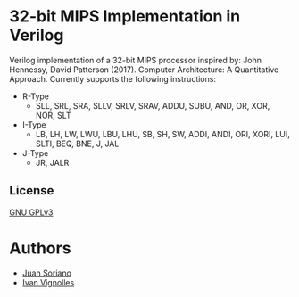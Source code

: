 # 32-bit MIPS Implementation in Verilog

Verilog implementation of a 32-bit MIPS processor inspired by: John Hennessy, David Patterson (2017). Computer Architecture: A Quantitative Approach. 
Currently supports the following instructions:
* R-Type
    * SLL, SRL, SRA, SLLV, SRLV, SRAV, ADDU, SUBU, AND, OR, XOR, NOR, SLT
* I-Type
    * LB, LH, LW, LWU, LBU, LHU, SB, SH, SW, ADDI, ANDI, ORI, XORI, LUI, SLTI, BEQ, BNE, J, JAL
* J-Type
    * JR, JALR

## License
[GNU GPLv3](https://choosealicense.com/licenses/gpl-3.0/)

# Authors

* [Juan Soriano](https://www.github.com/SorianoJuan)
* [Ivan Vignolles](https://www.github.com/ivanvig)
